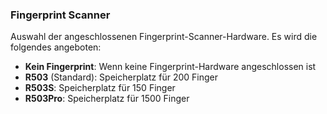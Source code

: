 ﻿### Fingerprint Scanner

Auswahl der angeschlossenen Fingerprint-Scanner-Hardware. Es wird die folgendes angeboten:

* **Kein Fingerprint**: Wenn keine Fingerprint-Hardware angeschlossen ist
* **R503** (Standard): Speicherplatz für 200 Finger
* **R503S**: Speicherplatz für 150 Finger
* **R503Pro**: Speicherplatz für 1500 Finger


